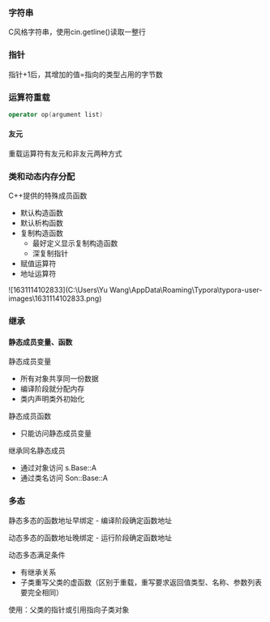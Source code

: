 ### 字符串

C风格字符串，使用cin.getline()读取一整行

### 指针

指针+1后，其增加的值=指向的类型占用的字节数

### 运算符重载

```c++
operator op(argument list)
```

#### 友元

重载运算符有友元和非友元两种方式

### 类和动态内存分配

C++提供的特殊成员函数

- 默认构造函数
- 默认析构函数
- 复制构造函数
  - 最好定义显示复制构造函数
  - 深复制指针
- 赋值运算符
- 地址运算符

![1631114102833](C:\Users\Yu Wang\AppData\Roaming\Typora\typora-user-images\1631114102833.png)

### 继承

#### 静态成员变量、函数

静态成员变量

- 所有对象共享同一份数据
- 编译阶段就分配内存
- 类内声明类外初始化

静态成员函数

- 只能访问静态成员变量

继承同名静态成员

- 通过对象访问 s.Base::A
- 通过类名访问 Son::Base::A

### 多态

静态多态的函数地址早绑定 - 编译阶段确定函数地址

动态多态的函数地址晚绑定 - 运行阶段确定函数地址

动态多态满足条件

- 有继承关系
- 子类重写父类的虚函数（区别于重载，重写要求返回值类型、名称、参数列表要完全相同）

使用：父类的指针或引用指向子类对象

